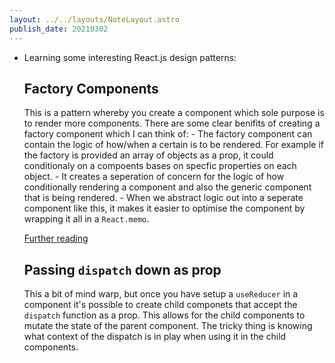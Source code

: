 ```yaml
---
layout: ../../layouts/NoteLayout.astro
publish_date: 20210302
---
```


- Learning some interesting React.js design patterns:

  ## Factory Components

  This is a pattern whereby you create a component which sole purpose is to render more components. There are some clear benifits of creating a factory component which I can think of: - The factory component can contain the logic of how/when a certain is to be rendered. For example if the factory is provided an array of objects as a prop, it could conditionaly on a compoents bases on specfic properties on each object. - It creates a seperation of concern for the logic of how conditionally rendering a component and also the generic component that is being rendered. - When we abstract logic out into a seperate component like this, it makes it easier to optimise the component by wrapping it all in a `React.memo`.

  [Further reading](https://blog.bitsrc.io/react-js-with-factory-pattern-building-complex-ui-with-ease-fe6db29ab1c1)

  ## Passing `dispatch` down as prop

  This a bit of mind warp, but once you have setup a `useReducer` in a component it's possible to create child componets that accept the `dispatch` function as a prop. This allows for the child components to mutate the state of the parent component. The tricky thing is knowing what context of the dispatch is in play when using it in the child components.
